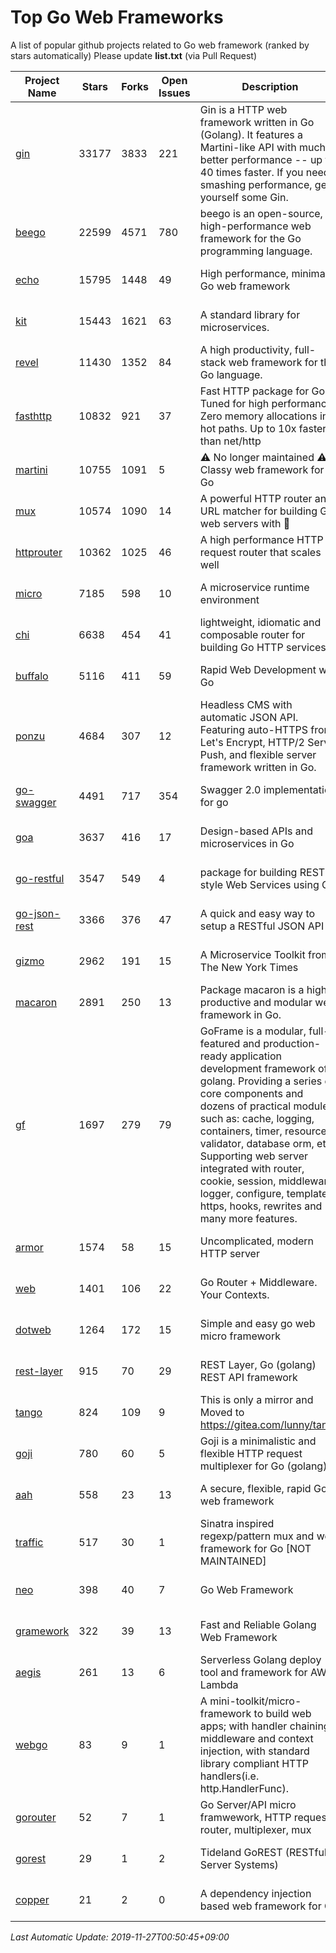 # Top Go Web Frameworks
A list of popular github projects related to Go web framework (ranked by stars automatically)
Please update **list.txt** (via Pull Request)

| Project Name | Stars | Forks | Open Issues | Description | Last Commit |
| ------------ | ----- | ----- | ----------- | ----------- | ----------- |
| [gin](https://github.com/gin-gonic/gin) | 33177 | 3833 | 221 | Gin is a HTTP web framework written in Go (Golang). It features a Martini-like API with much better performance -- up to 40 times faster. If you need smashing performance, get yourself some Gin. | 2019-11-26 00:19:30 |
| [beego](https://github.com/astaxie/beego) | 22599 | 4571 | 780 | beego is an open-source, high-performance web framework for the Go programming language. | 2019-10-23 14:22:52 |
| [echo](https://github.com/labstack/echo) | 15795 | 1448 | 49 | High performance, minimalist Go web framework | 2019-11-11 20:34:13 |
| [kit](https://github.com/go-kit/kit) | 15443 | 1621 | 63 | A standard library for microservices. | 2019-11-14 23:29:29 |
| [revel](https://github.com/revel/revel) | 11430 | 1352 | 84 | A high productivity, full-stack web framework for the Go language. | 2018-10-30 13:23:52 |
| [fasthttp](https://github.com/valyala/fasthttp) | 10832 | 921 | 37 | Fast HTTP package for Go. Tuned for high performance. Zero memory allocations in hot paths. Up to 10x faster than net/http | 2019-11-25 14:21:03 |
| [martini](https://github.com/go-martini/martini) | 10755 | 1091 | 5 | ⚠️ No longer maintained ⚠️  Classy web framework for Go | 2017-01-21 21:58:54 |
| [mux](https://github.com/gorilla/mux) | 10574 | 1090 | 14 | A powerful HTTP router and URL matcher for building Go web servers with 🦍 | 2019-11-21 17:05:00 |
| [httprouter](https://github.com/julienschmidt/httprouter) | 10362 | 1025 | 46 | A high performance HTTP request router that scales well | 2019-10-05 17:17:06 |
| [micro](https://github.com/micro/micro) | 7185 | 598 | 10 | A microservice runtime environment | 2019-11-26 14:58:40 |
| [chi](https://github.com/go-chi/chi) | 6638 | 454 | 41 | lightweight, idiomatic and composable router for building Go HTTP services | 2019-10-31 10:34:02 |
| [buffalo](https://github.com/gobuffalo/buffalo) | 5116 | 411 | 59 | Rapid Web Development w/ Go | 2019-11-20 21:13:35 |
| [ponzu](https://github.com/ponzu-cms/ponzu) | 4684 | 307 | 12 | Headless CMS with automatic JSON API. Featuring auto-HTTPS from Let's Encrypt, HTTP/2 Server Push, and flexible server framework written in Go. | 2019-11-09 07:50:21 |
| [go-swagger](https://github.com/go-swagger/go-swagger) | 4491 | 717 | 354 | Swagger 2.0 implementation for go | 2019-11-24 17:57:01 |
| [goa](https://github.com/goadesign/goa) | 3637 | 416 | 17 | Design-based APIs and microservices in Go | 2019-11-20 20:00:26 |
| [go-restful](https://github.com/emicklei/go-restful) | 3547 | 549 | 4 | package for building REST-style Web Services using Go | 2019-10-27 20:07:54 |
| [go-json-rest](https://github.com/ant0ine/go-json-rest) | 3366 | 376 | 47 | A quick and easy way to setup a RESTful JSON API | 2017-09-13 04:12:08 |
| [gizmo](https://github.com/nytimes/gizmo) | 2962 | 191 | 15 | A Microservice Toolkit from The New York Times | 2019-11-12 15:48:51 |
| [macaron](https://github.com/go-macaron/macaron) | 2891 | 250 | 13 | Package macaron is a high productive and modular web framework in Go. | 2019-10-19 23:13:54 |
| [gf](https://github.com/gogf/gf) | 1697 | 279 | 79 | GoFrame is a modular, full-featured and production-ready application development framework of golang. Providing a series of core components and dozens of practical modules, such as: cache, logging, containers, timer, resource, validator, database orm, etc. Supporting web server integrated with router, cookie, session, middleware, logger, configure, template, https, hooks, rewrites and many more features.  | 2019-11-26 07:12:58 |
| [armor](https://github.com/labstack/armor) | 1574 | 58 | 15 | Uncomplicated, modern HTTP server | 2019-08-03 18:10:09 |
| [web](https://github.com/gocraft/web) | 1401 | 106 | 22 | Go Router + Middleware. Your Contexts. | 2019-02-07 15:06:52 |
| [dotweb](https://github.com/devfeel/dotweb) | 1264 | 172 | 15 | Simple and easy go web micro framework | 2019-11-23 07:04:11 |
| [rest-layer](https://github.com/rs/rest-layer) | 915 | 70 | 29 | REST Layer, Go (golang) REST API framework | 2019-09-09 11:00:41 |
| [tango](https://github.com/lunny/tango) | 824 | 109 | 9 | This is only a mirror and Moved to https://gitea.com/lunny/tango | 2019-05-17 03:31:10 |
| [goji](https://github.com/goji/goji) | 780 | 60 | 5 | Goji is a minimalistic and flexible HTTP request multiplexer for Go (golang) | 2019-01-26 23:58:29 |
| [aah](https://github.com/go-aah/aah) | 558 | 23 | 13 | A secure, flexible, rapid Go web framework | 2019-10-12 08:09:30 |
| [traffic](https://github.com/gravityblast/traffic) | 517 | 30 | 1 | Sinatra inspired regexp/pattern mux and web framework for Go [NOT MAINTAINED] | 2015-11-26 21:31:07 |
| [neo](https://github.com/ivpusic/neo) | 398 | 40 | 7 | Go Web Framework | 2017-08-14 23:54:31 |
| [gramework](https://github.com/gramework/gramework) | 322 | 39 | 13 | Fast and Reliable Golang Web Framework | 2019-06-28 11:08:04 |
| [aegis](https://github.com/tmaiaroto/aegis) | 261 | 13 | 6 | Serverless Golang deploy tool and framework for AWS Lambda | 2019-07-28 17:59:41 |
| [webgo](https://github.com/bnkamalesh/webgo) | 83 | 9 | 1 | A mini-toolkit/micro-framework to build web apps; with handler chaining, middleware and context injection, with standard library compliant HTTP handlers(i.e. http.HandlerFunc). | 2019-10-16 03:42:32 |
| [gorouter](https://github.com/vardius/gorouter) | 52 | 7 | 1 | Go Server/API micro framwework, HTTP request router, multiplexer, mux | 2019-11-02 07:40:54 |
| [gorest](https://github.com/tideland/gorest) | 29 | 1 | 2 | Tideland GoREST (RESTful Server Systems) | 2017-11-10 13:00:37 |
| [copper](https://github.com/tusharsoni/copper) | 21 | 2 | 0 | A dependency injection based web framework for Go | 2019-08-26 23:39:11 |

*Last Automatic Update: 2019-11-27T00:50:45+09:00*